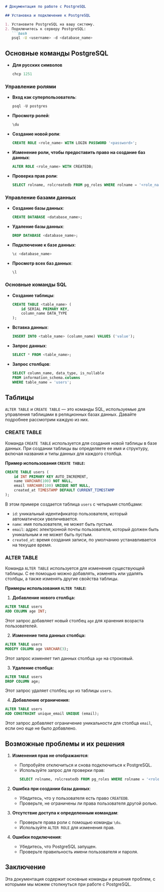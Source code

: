 ```markdown
# Документация по работе с PostgreSQL

## Установка и подключение к PostgreSQL

1. Установите PostgreSQL на вашу систему.
2. Подключитесь к серверу PostgreSQL:
   ```bash
   psql -U <username> -d <database_name>
   ```

## Основные команды PostgreSQL

- **Для русских символов**
  ```sql
  chcp 1251
  ```

### Управление ролями

- **Вход как суперпользователь**:
  ```sql
  psql -U postgres
  ```


- **Просмотр ролей**:
  ```sql
  \du
  ```

- **Создание новой роли**:
  ```sql
  CREATE ROLE <role_name> WITH LOGIN PASSWORD '<password>';
  ```

- **Изменение роли, чтобы предоставить право на создание баз данных**:
  ```sql
  ALTER ROLE <role_name> WITH CREATEDB;
  ```

- **Проверка прав роли**:
  ```sql
  SELECT rolname, rolcreatedb FROM pg_roles WHERE rolname = '<role_name>';
  ```

### Управление базами данных

- **Создание базы данных**:
  ```sql
  CREATE DATABASE <database_name>;
  ```

- **Удаление базы данных**:
  ```sql
  DROP DATABASE <database_name>;
  ```

- **Подключение к базе данных**:
  ```sql
  \c <database_name>
  ```

- **Просмотр всех баз данных**:
  ```sql
  \l
  ```

### Основные команды SQL

- **Создание таблицы**:
  ```sql
  CREATE TABLE <table_name> (
      id SERIAL PRIMARY KEY,
      column_name DATA_TYPE
  );
  ```

- **Вставка данных**:
  ```sql
  INSERT INTO <table_name> (column_name) VALUES ('value');
  ```

- **Запрос данных**:
  ```sql
  SELECT * FROM <table_name>;
  ```
- **Запрос столбцов**:
  ```sql
  SELECT column_name, data_type, is_nullable
  FROM information_schema.columns
  WHERE table_name = 'users';
    ```

## Таблицы
  `ALTER TABLE` и `CREATE TABLE` — это команды SQL, используемые для управления таблицами в реляционных базах данных. Давайте подробнее рассмотрим каждую из них.

### CREATE TABLE

Команда `CREATE TABLE` используется для создания новой таблицы в базе данных. При создании таблицы вы определяете ее имя и структуру, включая названия и типы данных для каждого столбца.

**Пример использования `CREATE TABLE`:**

```sql
CREATE TABLE users (
    id INT PRIMARY KEY AUTO_INCREMENT,
    name VARCHAR(100) NOT NULL,
    email VARCHAR(100) UNIQUE NOT NULL,
    created_at TIMESTAMP DEFAULT CURRENT_TIMESTAMP
);
```

В этом примере создается таблица `users` с четырьмя столбцами:
- `id`: уникальный идентификатор пользователя, который автоматически увеличивается.
- `name`: имя пользователя, не может быть пустым.
- `email`: адрес электронной почты пользователя, который должен быть уникальным и не может быть пустым.
- `created_at`: время создания записи, по умолчанию устанавливается на текущее время.

### ALTER TABLE

Команда `ALTER TABLE` используется для изменения существующей таблицы. С ее помощью можно добавлять, изменять или удалять столбцы, а также изменять другие свойства таблицы.

**Примеры использования `ALTER TABLE`:**

1. **Добавление нового столбца:**

```sql
ALTER TABLE users
ADD COLUMN age INT;
```

Этот запрос добавляет новый столбец `age` для хранения возраста пользователей.

2. **Изменение типа данных столбца:**

```sql
ALTER TABLE users
MODIFY COLUMN age VARCHAR(3);
```

Этот запрос изменяет тип данных столбца `age` на строковый.

3. **Удаление столбца:**

```sql
ALTER TABLE users
DROP COLUMN age;
```

Этот запрос удаляет столбец `age` из таблицы `users`.

4. **Добавление ограничения:**

```sql
ALTER TABLE users
ADD CONSTRAINT unique_email UNIQUE (email);
```

Этот запрос добавляет ограничение уникальности для столбца `email`, если оно еще не было добавлено.

## Возможные проблемы и их решения

1. **Изменения прав не отображаются**:
   - Попробуйте отключиться и снова подключиться к PostgreSQL.
   - Используйте запрос для проверки прав:
     ```sql
     SELECT rolname, rolcreatedb FROM pg_roles WHERE rolname = '<role_name>';
     ```

2. **Ошибка при создании базы данных**:
   - Убедитесь, что у пользователя есть право `CREATEDB`.
   - Проверьте, не ограничены ли права пользователя другой ролью.

3. **Отсутствие доступа к определенным командам**:
   - Проверьте права роли с помощью команды `\du`.
   - Используйте `ALTER ROLE` для изменения прав.

4. **Ошибки подключения**:
   - Убедитесь, что PostgreSQL запущен.
   - Проверьте правильность имени пользователя и пароля.

## Заключение

Эта документация содержит основные команды и решения проблем, с которыми мы можем столкнуться при работе с PostgreSQL.
```